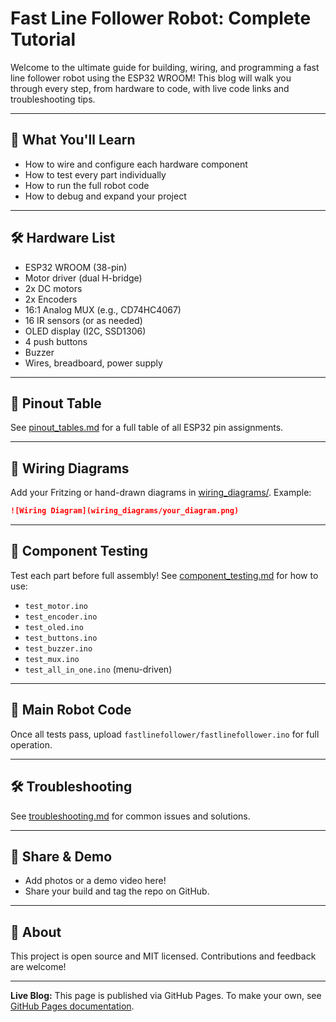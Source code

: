 # Fast Line Follower Robot: Complete Tutorial

Welcome to the ultimate guide for building, wiring, and programming a fast line follower robot using the ESP32 WROOM! This blog will walk you through every step, from hardware to code, with live code links and troubleshooting tips.

---

## 🚦 What You'll Learn
- How to wire and configure each hardware component
- How to test every part individually
- How to run the full robot code
- How to debug and expand your project

---

## 🛠️ Hardware List
- ESP32 WROOM (38-pin)
- Motor driver (dual H-bridge)
- 2x DC motors
- 2x Encoders
- 16:1 Analog MUX (e.g., CD74HC4067)
- 16 IR sensors (or as needed)
- OLED display (I2C, SSD1306)
- 4 push buttons
- Buzzer
- Wires, breadboard, power supply

---

## 📐 Pinout Table
See [pinout_tables.md](pinout_tables.md) for a full table of all ESP32 pin assignments.

---

## 🔌 Wiring Diagrams
Add your Fritzing or hand-drawn diagrams in [wiring_diagrams/](wiring_diagrams/). Example:

```markdown
![Wiring Diagram](wiring_diagrams/your_diagram.png)
```

---

## 🧪 Component Testing
Test each part before full assembly! See [component_testing.md](component_testing.md) for how to use:
- `test_motor.ino`
- `test_encoder.ino`
- `test_oled.ino`
- `test_buttons.ino`
- `test_buzzer.ino`
- `test_mux.ino`
- `test_all_in_one.ino` (menu-driven)

---

## 🚗 Main Robot Code
Once all tests pass, upload `fastlinefollower/fastlinefollower.ino` for full operation.

---

## 🛠️ Troubleshooting
See [troubleshooting.md](troubleshooting.md) for common issues and solutions.

---

## 📸 Share & Demo
- Add photos or a demo video here!
- Share your build and tag the repo on GitHub.

---

## 📢 About
This project is open source and MIT licensed. Contributions and feedback are welcome!

---

**Live Blog:** This page is published via GitHub Pages. To make your own, see [GitHub Pages documentation](https://pages.github.com/).
